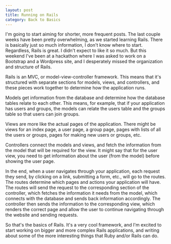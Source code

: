```yaml
---
layout: post
title: Running on Rails
category: Back to Basics
---
```


I'm going to start aiming for shorter, more frequent posts. The last couple
weeks have been pretty overwhelming, as we started learning Rails. There is
basically just so much information, I don't know where to start. Regardless,
Rails is great. I didn't expect to like it so much. But this weekend I've been
at a hackathon where I was asked to work on a Bootstrap and a Wordpress site,
and I desperately missed the organization and structure of Rails.

Rails is an MVC, or model-view-controller framework. This means that it's
structured with separate sections for models, views, and controllers, and these pieces work together to determine how the application runs.

Models get information from the database and determine how the database tables relate to each other. This means, for example, that if your application has users and groups, the models can relate the users table and the groups table so that users can join groups.

Views are more like the actual pages of the application. There might be views
for an index page, a user page, a group page, pages with lists of all the users or groups, pages for making new users or groups, etc.

Controllers connect the models and views, and fetch the information from the
model that will be required for the view. It might say that for the user view,
you need to get information about the user (from the model) before showing the
user page.

In the end, when a user navigates through your application, each request they send, by clicking on a link, submitting a form, etc., will go to the routes. The routes determine which pages and actions your application will have. The routes will send the request to the corresponding section of the controller, which fetches the information it needs from the model, which connects with the database and sends back information accordingly. The controller then sends the information to the corresponding view, which renders the correct page and allow the user to continue navigating through the website and
sending requests.

So that's the basics of Rails. It's a very cool framework, and I'm excited to
start working on bigger and more complex Rails applications, and writing about
some of the more interesting things that Ruby and/or Rails can do.
